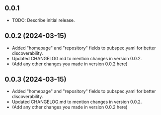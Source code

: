 ## 0.0.1

* TODO: Describe initial release.

## 0.0.2 (2024-03-15)

* Added "homepage" and "repository" fields to pubspec.yaml for better discoverability.
* Updated CHANGELOG.md to mention changes in version 0.0.2.
* (Add any other changes you made in version 0.0.2 here)

## 0.0.3 (2024-03-15)

* Added "homepage" and "repository" fields to pubspec.yaml for better discoverability.
* Updated CHANGELOG.md to mention changes in version 0.0.2.
* (Add any other changes you made in version 0.0.2 here)
